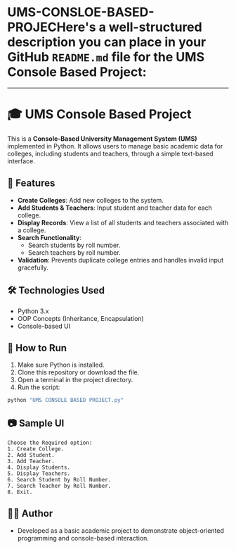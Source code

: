# UMS-CONSLOE-BASED-PROJECHere's a well-structured description you can place in your GitHub `README.md` file for the **UMS Console Based Project**:

---

# 🎓 UMS Console Based Project

This is a **Console-Based University Management System (UMS)** implemented in Python. It allows users to manage basic academic data for colleges, including students and teachers, through a simple text-based interface.

## 📌 Features

- **Create Colleges**: Add new colleges to the system.
- **Add Students & Teachers**: Input student and teacher data for each college.
- **Display Records**: View a list of all students and teachers associated with a college.
- **Search Functionality**:
  - Search students by roll number.
  - Search teachers by roll number.
- **Validation**: Prevents duplicate college entries and handles invalid input gracefully.

## 🛠️ Technologies Used

- Python 3.x
- OOP Concepts (Inheritance, Encapsulation)
- Console-based UI

## 🚀 How to Run

1. Make sure Python is installed.
2. Clone this repository or download the file.
3. Open a terminal in the project directory.
4. Run the script:

```bash
python "UMS CONSOLE BASED PROJECT.py"
```

## 📷 Sample UI

```plaintext
Choose the Required option: 
1. Create College.
2. Add Student.
3. Add Teacher.
4. Display Students.
5. Display Teachers.
6. Search Student by Roll Number.
7. Search Teacher by Roll Number.
8. Exit.
```

## 🧑‍💻 Author

- Developed as a basic academic project to demonstrate object-oriented programming and console-based interaction.

